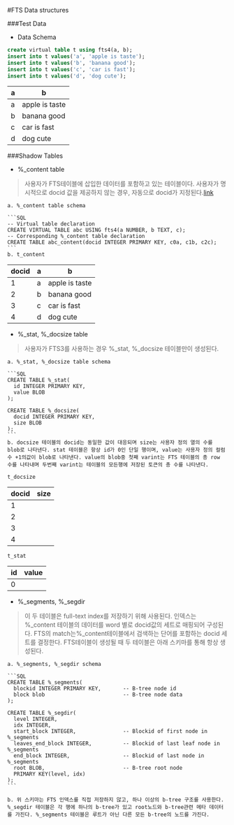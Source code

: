#FTS Data structures

###Test Data
 * Data Schema
  
  ```SQL
  create virtual table t using fts4(a, b);
  insert into t values('a', 'apple is taste');
  insert into t values('b', 'banana good');
  insert into t values('c', 'car is fast');
  insert into t values('d', 'dog cute');
  ```
  |a|b|
  |----|----|
  |a|apple is taste|
  |b|banana good|
  |c|car is fast|
  |d|dog cute|
 


###Shadow Tables
  * %_content table
   
  >사용자가 FTS테이블에 삽입한 데이터를 포함하고 있는 테이블이다. 사용자가 명시적으로 docid 값을 제공하지 않는 경우, 자동으로 docid가 지정된다.[link](https://www.sqlite.org/fts3.html#section_9_1)
   
    a. %_content table schema

    ```SQL
    -- Virtual table declaration
    CREATE VIRTUAL TABLE abc USING fts4(a NUMBER, b TEXT, c);
    -- Corresponding %_content table declaration
    CREATE TABLE abc_content(docid INTEGER PRIMARY KEY, c0a, c1b, c2c);
    ```  
    b. t_content
    
  |docid|a|b|
  |----|----|----|
  |1|a|apple is taste|
  |2|b|banana good|
  |3|c|car is fast|
  |4|d|dog cute|

  * %_stat, %_docsize table
  
  >사용자가 FTS3를 사용하는 경우 %_stat, %_docsize 테이블만이 생성된다.

    a. %_stat, %_docsize table schema
    
    ```SQL
    CREATE TABLE %_stat(
      id INTEGER PRIMARY KEY, 
      value BLOB
    );
    
    CREATE TABLE %_docsize(
      docid INTEGER PRIMARY KEY,
      size BLOB
    );
    ```
    b. docsize 테이블의 docid는 동일한 값이 대응되며 size는 사용자 정의 열의 수를 blob로 나타낸다. stat 테이블은 항상 id가 0인 단일 행이며, value는 사용자 정의 컬럼 수 +1의값이 blob로 나타낸다. value의 blob중 첫째 varint는 FTS 테이블의 총 row 수를 나타내며 두번째 varint는 테이블의 모든행에 저장된 토큰의 총 수를 나타낸다.
  
    t_docsize
    
  |docid|size|
  |----|----|
  |1||
  |2||
  |3||
  |4||
  
    t_stat
    
  |id|value|
  |----|----|
  |0| |
  
  
  
  * %_segments, %_segdir
  
  >이 두 테이블은 full-text index를 저장하기 위해 사용된다. 인덱스는 %_content 테이블의 데이터를 word 별로 docid값의 세트로 매핑되어 구성된다. FTS의 match는%_content테이블에서 검색하는 단어를 포함하는 docid 세트를 결정한다. FTS테이블이 생성될 때 두 테이블은 아래 스키마를 통해 항상 생성된다.
    
    a. %_segments, %_segdir schema

    ```SQL
    CREATE TABLE %_segments(
      blockid INTEGER PRIMARY KEY,       -- B-tree node id
      block blob                         -- B-tree node data
    );
    
    CREATE TABLE %_segdir(
      level INTEGER,
      idx INTEGER,
      start_block INTEGER,               -- Blockid of first node in %_segments
      leaves_end_block INTEGER,          -- Blockid of last leaf node in %_segments
      end_block INTEGER,                 -- Blockid of last node in %_segments
      root BLOB,                         -- B-tree root node
      PRIMARY KEY(level, idx)
    );
    ```
    
    b. 위 스키마는 FTS 인덱스를 직접 저장하지 않고, 하나 이상의 b-tree 구조를 사용한다. %_segdir 테이블은 각 행에 하나의 b-tree가 있고 root노드와 b-tree관련 메타 데이터를 가진다. %_segments 테이블은 루트가 아닌 다른 모든 b-tree의 노드를 가진다. 
